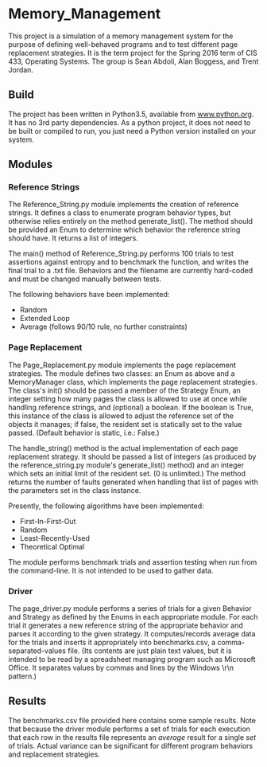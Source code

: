 # Memory_Management
This project is a simulation of a memory management system for the purpose of defining well-behaved programs and to test
different page replacement strategies.  It is the term project for the Spring 2016 term of CIS 433, Operating Systems.
The group is Sean Abdoli, Alan Boggess, and Trent Jordan.

## Build
The project has been written in Python3.5, available from www.python.org.  It has no 3rd party dependencies.  As a
python project, it does not need to be built or compiled to run, you just need a Python version installed on your
system.
## Modules
### Reference Strings
The Reference_String.py module implements the creation of reference strings.  It defines a class to enumerate program
behavior types, but otherwise relies entirely on the method generate_list().  The method should be provided an Enum to
determine which behavior the reference string should have.  It returns a list of integers.

The main() method of Reference_String.py performs 100 trials to test assertions against entropy and to benchmark the
function, and writes the final trial to a .txt file.  Behaviors and the filename are currently hard-coded and must be
changed manually between tests.

The following behaviors have been implemented:

 * Random
 * Extended Loop
 * Average (follows 90/10 rule, no further constraints)

### Page Replacement
The Page_Replacement.py module implements the page replacement strategies.  The module defines two classes:  an Enum as
above and a MemoryManager class, which implements the page replacement strategies.  The class's init() should be passed
a member of the Strategy Enum, an integer setting how many pages the class is allowed to use at once while handling
reference strings, and (optional) a boolean.  If the boolean is True, this instance of the class is allowed to adjust
the reference set of the objects it manages; if false, the resident set is statically set to the value passed.  (Default
behavior is static, i.e.:  False.)

The handle_string() method is the actual implementation of each page replacement strategy.  It should be passed a list
of integers (as produced by the reference_string.py module's generate_list() method) and an integer which sets an
initial limit of the resident set.  (0 is unlimited.)  The method returns the number of faults generated when handling
that list of pages with the parameters set in the class instance.

Presently, the following algorithms have been implemented:

 * First-In-First-Out
 * Random
 * Least-Recently-Used
 * Theoretical Optimal

 The module performs benchmark trials and assertion testing when run from the command-line.  It is not intended to be
 used to gather data.

### Driver
The page_driver.py module performs a series of trials for a given Behavior and Strategy as defined by the Enums in each
appropriate module.  For each trial it generates a new reference string of the appropriate behavior and parses it
according to the given strategy.  It computes/records average data for the trials and inserts it appropriately into
benchmarks.csv, a comma-separated-values file.  (Its contents are just plain text values, but it is intended to be read
by a spreadsheet managing program such as Microsoft Office.  It separates values by commas and lines by the Windows \r\n
pattern.)
## Results
The benchmarks.csv file provided here contains some sample results.  Note that because the driver module performs a set
of trials for each execution that each row in the results file represents an *average* result for a single *set* of
trials.  Actual variance can be significant for different program behaviors and replacement strategies.